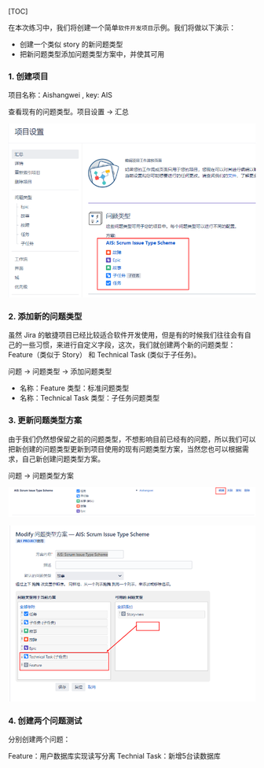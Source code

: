 [TOC]

在本次练习中，我们将创建一个简单`软件开发项目`示例。我们将做以下演示：

- 创建一个类似 story 的新问题类型
- 把新问题类型添加问题类型方案中，并使其可用

### 1. 创建项目

项目名称：Aishangwei , key: AIS

查看现有的问题类型。项目设置 -> 汇总

![](../uploads/jira8/images/m_c74f354f81f63b15295ebe6a58fff544_r.png)


### 2. 添加新的问题类型

虽然 Jira 的敏捷项目已经比较适合软件开发使用，但是有的时候我们往往会有自己的一些习惯，来进行自定义字段，这次，我们就创建两个新的问题类型：Feature（类似于 Story） 和 Technical Task (类似于子任务)。

问题 -> 问题类型 -> 添加问题类型

- 名称：Feature   类型：标准问题类型
- 名称：Technical Task   类型：子任务问题类型


### 3. 更新问题类型方案

由于我们仍然想保留之前的问题类型，不想影响目前已经有的问题，所以我们可以把新创建的问题类型更新到项目使用的现有问题类型方案，当然您也可以根据需求，自己新创建问题类型方案。

问题 -> 问题类型方案

![](../uploads/jira8/images/m_dfea6ffae4dc6797165d852d63a80e5a_r.png)

![](../uploads/jira8/images/m_d4e60388ec61f187d19b63812e2247c2_r.png)


### 4. 创建两个问题测试

分别创建两个问题：

Feature：用户数据库实现读写分离
Technial Task：新增5台读数据库